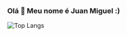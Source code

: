 ### Olá 👋 Meu nome é Juan Miguel :)

![Top Langs](https://github-readme-stats.vercel.app/api/top-langs/?username=juan12331&layout=compact&size_weight=0.5&theme=dracula)

